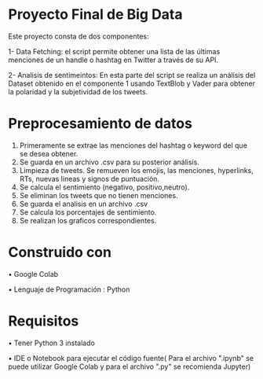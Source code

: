 
# Proyecto Final de Big Data 

Este proyecto consta de dos componentes: 

1- Data Fetching: el script permite obtener una lista de las últimas menciones de un handle o hashtag en Twitter a través de su API. 

2- Analisis de sentimeintos: En esta parte del script se realiza un análisis del Dataset obtenido en el componente 1 usando TextBlob y Vader para obtener la polaridad y la subjetividad de los tweets. 

# Preprocesamiento de datos 
1. Primeramente se extrae las menciones del hashtag o keyword del que se desea obtener.
2. Se guarda en un archivo .csv para su posterior análisis.
3. Limpieza de tweets. Se remueven los emojis, las menciones, hyperlinks, RTs, nuevas lineas y signos de puntuación. 
4. Se calcula el sentimiento (negativo, positivo,neutro).
5. Se eliminan los tweets que no tienen menciones. 
6. Se guarda el analisis en un archivo .csv 
7. Se calcula los porcentajes de sentimiento. 
8. Se realizan los graficos correspondientes. 

# Construido con 
 • Google Colab 
 
 • Lenguaje de Programación : Python 

# Requisitos 

• Tener Python 3 instalado 

• IDE o Notebook para ejecutar el código fuente( Para el archivo ".ipynb" se puede utilizar Google Colab y para el archivo ".py" se recomienda Jupyter) 


